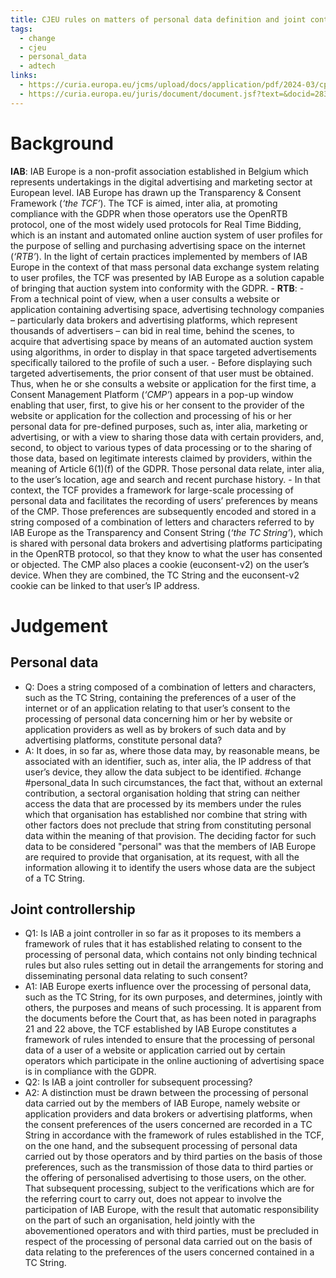 ```yaml
---
title: CJEU rules on matters of personal data definition and joint controllership of IAB Europe (TCF operator)
tags:
  - change
  - cjeu
  - personal_data
  - adtech
links:
  - https://curia.europa.eu/jcms/upload/docs/application/pdf/2024-03/cp240044en.pdf,
  - https://curia.europa.eu/juris/document/document.jsf?text=&docid=283529&pageIndex=0&doclang=EN&mode=req&dir=&occ=first&part=1&cid=14676550
---
```

# Background

**IAB**: IAB Europe is a non-profit association established in Belgium which represents undertakings in the digital advertising and marketing sector at European level. IAB Europe has drawn up the Transparency & Consent Framework (*‘the TCF’*). The TCF is aimed, inter alia, at promoting compliance with the GDPR when those operators use the OpenRTB protocol, one of the most widely used protocols for Real Time Bidding, which is an instant and automated online auction system of user profiles for the purpose of selling and purchasing advertising space on the internet (*‘RTB’*). In the light of certain practices implemented by members of IAB Europe in the context of that mass personal data exchange system relating to user profiles, the TCF was presented by IAB Europe as a solution capable of bringing that auction system into conformity with the GDPR.
    - **RTB**: 
      - From a technical point of view, when a user consults a website or application containing advertising space, advertising technology companies – particularly data brokers and advertising platforms, which represent thousands of advertisers – can bid in real time, behind the scenes, to acquire that advertising space by means of an automated auction system using algorithms, in order to display in that space targeted advertisements specifically tailored to the profile of such a user. 
      - Before displaying such targeted advertisements, the prior consent of that user must be obtained. Thus, when he or she consults a website or application for the first time, a Consent Management Platform (*‘CMP’*) appears in a pop-up window enabling that user, first, to give his or her consent to the provider of the website or application for the collection and processing of his or her personal data for pre-defined purposes, such as, inter alia, marketing or advertising, or with a view to sharing those data with certain providers, and, second, to object to various types of data processing or to the sharing of those data, based on legitimate interests claimed by providers, within the meaning of Article 6(1)(f) of the GDPR. Those personal data relate, inter alia, to the user’s location, age and search and recent purchase history.
      - In that context, the TCF provides a framework for large-scale processing of personal data and facilitates the recording of users’ preferences by means of the CMP. Those preferences are subsequently encoded and stored in a string composed of a combination of letters and characters referred to by IAB Europe as the Transparency and Consent String (*‘the TC String’*), which is shared with personal data brokers and advertising platforms participating in the OpenRTB protocol, so that they know to what the user has consented or objected. The CMP also places a cookie (euconsent-v2) on the user’s device. When they are combined, the TC String and the euconsent-v2 cookie can be linked to that user’s IP address.
# Judgement
## Personal data
  - Q: Does a string composed of a combination of letters and characters, such as the TC String, containing the preferences of a user of the internet or of an application relating to that user’s consent to the processing of personal data concerning him or her by website or application providers as well as by brokers of such data and by advertising platforms, constitute personal data? 
  - A: It does, in so far as, where those data may, by reasonable means, be associated with an identifier, such as, inter alia, the IP address of that user’s device, they allow the data subject to be identified. #change #personal_data In such circumstances, the fact that, without an external contribution, a sectoral organisation holding that string can neither access the data that are processed by its members under the rules which that organisation has established nor combine that string with other factors does not preclude that string from constituting personal data within the meaning of that provision. The deciding factor for such data to be considered "personal" was that the members of IAB Europe are required to provide that organisation, at its request, with all the information allowing it to identify the users whose data are the subject of a TC String.
## Joint controllership
  - Q1: Is IAB a joint controller in so far as it proposes to its members a framework of rules that it has established relating to consent to the processing of personal data, which contains not only binding technical rules but also rules setting out in detail the arrangements for storing and disseminating personal data relating to such consent?
  - A1: IAB Europe exerts influence over the processing of personal data, such as the TC String, for its own purposes, and determines, jointly with others, the purposes and means of such processing. It is apparent from the documents before the Court that, as has been noted in paragraphs 21 and 22 above, the TCF established by IAB Europe constitutes a framework of rules intended to ensure that the processing of personal data of a user of a website or application carried out by certain operators which participate in the online auctioning of advertising space is in compliance with the GDPR.
  - Q2: Is IAB a joint controller for subsequent processing?
  - A2: A distinction must be drawn between the processing of personal data carried out by the members of IAB Europe, namely website or application providers and data brokers or advertising platforms, when the consent preferences of the users concerned are recorded in a TC String in accordance with the framework of rules established in the TCF, on the one hand, and the subsequent processing of personal data carried out by those operators and by third parties on the basis of those preferences, such as the transmission of those data to third parties or the offering of personalised advertising to those users, on the other. That subsequent processing, subject to the verifications which are for the referring court to carry out, does not appear to involve the participation of IAB Europe, with the result that automatic responsibility on the part of such an organisation, held jointly with the abovementioned operators and with third parties, must be precluded in respect of the processing of personal data carried out on the basis of data relating to the preferences of the users concerned contained in a TC String.